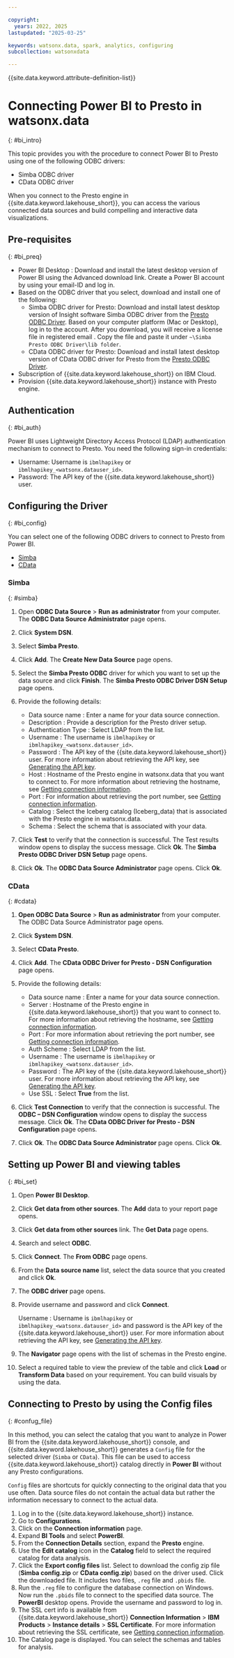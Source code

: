 ```yaml
---

copyright:
  years: 2022, 2025
lastupdated: "2025-03-25"

keywords: watsonx.data, spark, analytics, configuring
subcollection: watsonxdata

---
```


{{site.data.keyword.attribute-definition-list}}

# Connecting Power BI to Presto in watsonx.data
{: #bi_intro}

This topic provides you with the procedure to connect Power BI to Presto using one of the following ODBC drivers:

*	Simba ODBC driver
*	CData ODBC driver

When you connect to the Presto engine in {{site.data.keyword.lakehouse_short}}, you can access the various connected data sources and build compelling and interactive data visualizations.


## Pre-requisites
{: #bi_preq}

*	Power BI Desktop :  Download and install the latest desktop version of Power BI using the Advanced download link. Create a Power BI account by using your email-ID and log in.
*	Based on the ODBC driver that you select, download and install one of the following:
    * Simba ODBC driver for Presto: Download and install latest desktop version of Insight software Simba ODBC driver from the [Presto ODBC Driver](https://insightsoftware.com/drivers/presto-odbc-jdbc/). Based on your computer platform (Mac or Desktop), log in to the account. After you download, you will receive a license file in registered email . Copy the file and paste it under `~\Simba Presto ODBC Driver\lib folder`.
    * CData ODBC driver for Presto: Download and install latest desktop version of CData ODBC driver for Presto from the [Presto ODBC Driver](https://www.cdata.com/drivers/presto/odbc/?kw=&cpn=18157657805&utm_source=google&utm_medium=cpc&utm_campaign=Search_-_Connector_-_Other_Drivers_-_India_+_Secondary_Countries&utm_content=All_Drivers_-_DSA&utm_term=%7C&kw=&cpn=18157657805&gad_source=1&gclid=Cj0KCQiA88a5BhDPARIsAFj595gKFdWt_8AZPuQue7BTvrPf4paiIibaqIcp1IxzBDRp3_IcGTwRGoAaAhftEALw_wcB).
*	Subscription of {{site.data.keyword.lakehouse_short}} on IBM Cloud.
*	Provision {{site.data.keyword.lakehouse_short}} instance with Presto engine.

## Authentication
{: #bi_auth}

Power BI uses Lightweight Directory Access Protocol (LDAP) authentication mechanism to connect to Presto. You need the following sign-in credentials:
*   Username: Username is `ibmlhapikey` or `ibmlhapikey_<watsonx.datauser_id>`.
*   Password: The API key of the {{site.data.keyword.lakehouse_short}} user.


## Configuring the Driver
{: #bi_config}

You can select one of the following ODBC drivers to connect to Presto from Power BI.
*	[Simba](#simba)
*	[CData](#cdata)


### Simba
{: #simba}

1. Open **ODBC Data Source** > **Run as administrator** from your computer. The **ODBC Data Source Administrator** page opens.
2. Click **System DSN**.
3. Select **Simba Presto**.
4. Click **Add**. The **Create New Data Source** page opens.
5. Select the **Simba Presto ODBC** driver for which you want to set up the data source and click **Finish**. The **Simba Presto ODBC Driver DSN Setup** page opens.
6. Provide the following details:

    - Data source name : Enter a name for your data source connection.
    - Description : Provide a description for the Presto driver setup.
    - Authentication Type : Select LDAP from the list.
    - Username : The username is `ibmlhapikey` or `ibmlhapikey_<watsonx.datauser_id>`.
    - Password : The API key of the {{site.data.keyword.lakehouse_short}} user. For more information about retrieving the API key, see [Generating the API key]({{site.data.keyword.ref-con-presto-serv-link}}).
    - Host : Hostname of the Presto engine in watsonx.data that you want to connect to. For more information about retrieving the hostname, see [Getting connection information]({{site.data.keyword.ref-get_connection-link}}).
    - Port : For information about retrieving the port number, see [Getting connection information]({{site.data.keyword.ref-get_connection-link}}).
    - Catalog : Select the Iceberg catalog (Iceberg_data) that is associated with the Presto engine in watsonx.data.
    - Schema : Select the schema that is associated with your data.

7.	Click **Test** to verify that the connection is successful. The Test results window opens to display the success message. Click **Ok**. The **Simba Presto ODBC Driver DSN Setup** page opens.
8.	Click **Ok**. The **ODBC Data Source Administrator** page opens. Click **Ok**.

### CData
{: #cdata}

1.	**Open ODBC Data Source** > **Run as administrator** from your computer. The ODBC Data Source Administrator page opens.
2.	Click **System DSN**.
3.	Select **CData Presto**.
4.	Click **Add**. The **CData ODBC Driver for Presto - DSN Configuration** page opens.
5.	Provide the following details:

    *	Data source name : Enter a name for your data source connection.
    *	Server : Hostname of the Presto engine in {{site.data.keyword.lakehouse_short}} that you want to connect to. For more information about retrieving the hostname, see [Getting connection information]({{site.data.keyword.ref-get_connection-link}}).
    *	Port : For more information about retrieving the port number, see [Getting connection information]({{site.data.keyword.ref-get_connection-link}}).
    *	Auth Scheme : Select LDAP from the list.
    *	Username : The username is `ibmlhapikey` or `ibmlhapikey_<watsonx.datauser_id>`.
    *	Password : The API key of the {{site.data.keyword.lakehouse_short}} user. For more information about retrieving the API key, see [Generating the API key]({{site.data.keyword.ref-con-presto-serv-link}}).
    *	Use SSL : Select **True** from the list.


6.	Click **Test Connection** to verify that the connection is successful. The **ODBC – DSN Configuration** window opens to display the success message. Click **Ok**. The **CData ODBC Driver for Presto - DSN Configuration** page opens.
7.	Click **Ok**. The **ODBC Data Source Administrator** page opens. Click **Ok**.

## Setting up Power BI and viewing tables
{: #bi_set}

1.	Open **Power BI Desktop**.
2.	Click **Get data from other sources**. The **Add** data to your report page opens.
3.	Click **Get data from other sources** link. The **Get Data** page opens.
4.	Search and select **ODBC**.
5.	Click **Connect**. The **From ODBC** page opens.
6.	From the **Data source name** list, select the data source that you created and click **Ok**.
7.	The **ODBC driver** page opens.
8.	Provide username and password and click **Connect**.

    Username : Username is `ibmlhapikey` or `ibmlhapikey_<watsonx.datauser_id>` and password is the API key of the {{site.data.keyword.lakehouse_short}} user. For more information about retrieving the API key, see [Generating the API key]({{site.data.keyword.ref-con-presto-serv-link}}).
9.	The **Navigator** page opens with the list of schemas in the Presto engine.
10.	Select a required table to view the preview of the table and click **Load** or **Transform Data** based on your requirement. You can build visuals by using the data.


## Connecting to Presto by using the Config files
{: #confug_file}

In this method, you can select the catalog that you want to analyze in Power BI from the {{site.data.keyword.lakehouse_short}} console, and {{site.data.keyword.lakehouse_short}} generates a `Config` file for the selected driver (`Simba` or `CData`). This file can be used to access {{site.data.keyword.lakehouse_short}} catalog directly in **Power BI** without any Presto configurations.

`Config` files are shortcuts for quickly connecting to the original data that you use often. Data source files do not contain the actual data but rather the information necessary to connect to the actual data.


1. Log in to the {{site.data.keyword.lakehouse_short}} instance.
2. Go to **Configurations**.
3. Click on the **Connection information** page.
4. Expand **BI Tools** and select **PowerBI**.
5. From the **Connection Details** section, expand the **Presto** engine.
6. Use the **Edit catalog** icon in the **Catalog** field to select the required catalog for data analysis.
7. Click the **Export config files** list. Select to download the config zip file (**Simba config.zip** or **CData config.zip**) based on the driver used. Click the downloaded file. It includes two files, `.reg` file and `.pbids` file.
8. Run the `.reg` file to configure the database connection on Windows. Now run the `.pbids` file to connect to the specified data source. The **PowerBI** desktop opens. Provide the username and password to log in.
11. The SSL cert info is available from {{site.data.keyword.lakehouse_short}} **Connection Information** > **IBM Products** > **Instance details** > **SSL Certificate**. For more information about retrieving the SSL certificate, see [Getting connection information]({{site.data.keyword.ref-get_connection-link}}).
12. The Catalog page is displayed. You can select the schemas and tables for analysis.
